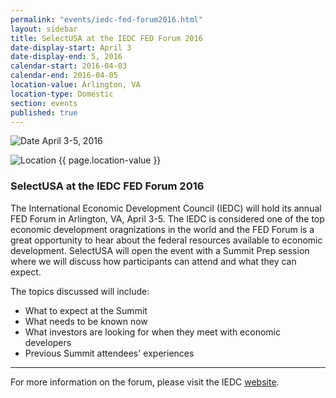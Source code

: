 ```yaml
---
permalink: "events/iedc-fed-forum2016.html"
layout: sidebar
title: SelectUSA at the IEDC FED Forum 2016
date-display-start: April 3
date-display-end: 5, 2016
calendar-start: 2016-04-03
calendar-end: 2016-04-05
location-value: Arlington, VA
location-type: Domestic
section: events
published: true
---
```



![Date](https://google.github.io/material-design-icons/action/svg/design/ic_event_24px.svg "Date") April 3-5, 2016

![Location](http://google.github.io/material-design-icons/social/svg/design/ic_location_city_24px.svg "Location") {{ page.location-value }}

### SelectUSA at the IEDC FED Forum 2016

The International Economic Development Council (IEDC) will hold its annual FED Forum in Arlington, VA, April 3-5. The IEDC is considered one of the top economic development oragnizations in the world and the FED Forum is a great opportunity to hear about the federal resources available to economic development. SelectUSA will open the event with a Summit Prep session where we will discuss how participants can attend and what they can expect.

The topics discussed will include:
* What to expect at the Summit
* What needs to be known now
* What investors are looking for when they meet with economic developers
* Previous Summit attendees' experiences

---

For more information on the forum, please visit the IEDC [website](http://www.iedcevents.org/FederalForum/index.html).

